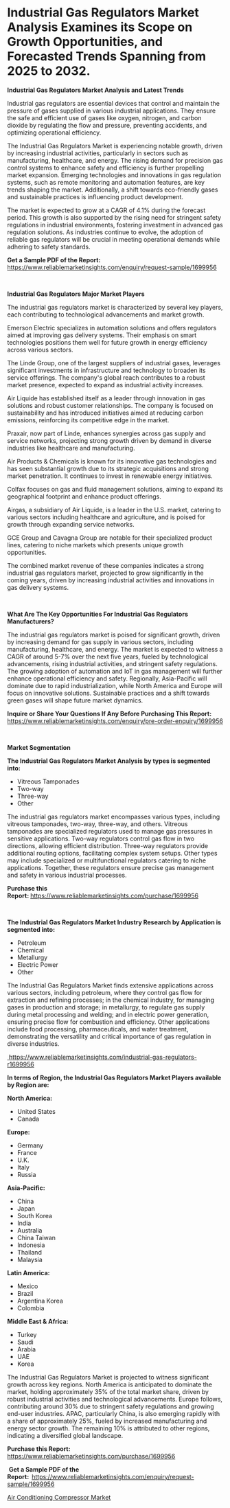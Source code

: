<p><h1>Industrial Gas Regulators Market Analysis Examines its Scope on Growth Opportunities, and Forecasted Trends Spanning from 2025 to 2032.</h1></p><p><strong>Industrial Gas Regulators Market Analysis and Latest Trends</strong></p>
<p><p>Industrial gas regulators are essential devices that control and maintain the pressure of gases supplied in various industrial applications. They ensure the safe and efficient use of gases like oxygen, nitrogen, and carbon dioxide by regulating the flow and pressure, preventing accidents, and optimizing operational efficiency.</p><p>The Industrial Gas Regulators Market is experiencing notable growth, driven by increasing industrial activities, particularly in sectors such as manufacturing, healthcare, and energy. The rising demand for precision gas control systems to enhance safety and efficiency is further propelling market expansion. Emerging technologies and innovations in gas regulation systems, such as remote monitoring and automation features, are key trends shaping the market. Additionally, a shift towards eco-friendly gases and sustainable practices is influencing product development.</p><p>The market is expected to grow at a CAGR of 4.1% during the forecast period. This growth is also supported by the rising need for stringent safety regulations in industrial environments, fostering investment in advanced gas regulation solutions. As industries continue to evolve, the adoption of reliable gas regulators will be crucial in meeting operational demands while adhering to safety standards.</p></p>
<p><strong>Get a Sample PDF of the Report:&nbsp;</strong> <a href="https://www.reliablemarketinsights.com/enquiry/request-sample/1699956?utm_campaign=2010&utm_medium=2&utm_source=Github&utm_content=ia&utm_term=09012025&utm_id=industrial-gas-regulators">https://www.reliablemarketinsights.com/enquiry/request-sample/1699956</a></p>
<p>&nbsp;</p>
<p><strong>Industrial Gas Regulators Major Market Players</strong></p>
<p><p>The industrial gas regulators market is characterized by several key players, each contributing to technological advancements and market growth. </p><p>Emerson Electric specializes in automation solutions and offers regulators aimed at improving gas delivery systems. Their emphasis on smart technologies positions them well for future growth in energy efficiency across various sectors. </p><p>The Linde Group, one of the largest suppliers of industrial gases, leverages significant investments in infrastructure and technology to broaden its service offerings. The company's global reach contributes to a robust market presence, expected to expand as industrial activity increases.</p><p>Air Liquide has established itself as a leader through innovation in gas solutions and robust customer relationships. The company is focused on sustainability and has introduced initiatives aimed at reducing carbon emissions, reinforcing its competitive edge in the market.</p><p>Praxair, now part of Linde, enhances synergies across gas supply and service networks, projecting strong growth driven by demand in diverse industries like healthcare and manufacturing.</p><p>Air Products & Chemicals is known for its innovative gas technologies and has seen substantial growth due to its strategic acquisitions and strong market penetration. It continues to invest in renewable energy initiatives.</p><p>Colfax focuses on gas and fluid management solutions, aiming to expand its geographical footprint and enhance product offerings.</p><p>Airgas, a subsidiary of Air Liquide, is a leader in the U.S. market, catering to various sectors including healthcare and agriculture, and is poised for growth through expanding service networks.</p><p>GCE Group and Cavagna Group are notable for their specialized product lines, catering to niche markets which presents unique growth opportunities. </p><p>The combined market revenue of these companies indicates a strong industrial gas regulators market, projected to grow significantly in the coming years, driven by increasing industrial activities and innovations in gas delivery systems.</p></p>
<p>&nbsp;</p>
<p><strong>What Are The Key Opportunities For Industrial Gas Regulators Manufacturers?</strong></p>
<p><p>The industrial gas regulators market is poised for significant growth, driven by increasing demand for gas supply in various sectors, including manufacturing, healthcare, and energy. The market is expected to witness a CAGR of around 5-7% over the next five years, fueled by technological advancements, rising industrial activities, and stringent safety regulations. The growing adoption of automation and IoT in gas management will further enhance operational efficiency and safety. Regionally, Asia-Pacific will dominate due to rapid industrialization, while North America and Europe will focus on innovative solutions. Sustainable practices and a shift towards green gases will shape future market dynamics.</p></p>
<p><strong>Inquire or Share Your Questions If Any Before Purchasing This Report:</strong> <a href="https://www.reliablemarketinsights.com/enquiry/pre-order-enquiry/1699956?utm_campaign=2010&utm_medium=2&utm_source=Github&utm_content=ia&utm_term=09012025&utm_id=industrial-gas-regulators">https://www.reliablemarketinsights.com/enquiry/pre-order-enquiry/1699956</a></p>
<p>&nbsp;</p>
<p><strong>Market Segmentation</strong></p>
<p><strong>The Industrial Gas Regulators Market Analysis by types is segmented into:</strong></p>
<p><ul><li>Vitreous Tamponades</li><li>Two-way</li><li>Three-way</li><li>Other</li></ul></p>
<p><p>The industrial gas regulators market encompasses various types, including vitreous tamponades, two-way, three-way, and others. Vitreous tamponades are specialized regulators used to manage gas pressures in sensitive applications. Two-way regulators control gas flow in two directions, allowing efficient distribution. Three-way regulators provide additional routing options, facilitating complex system setups. Other types may include specialized or multifunctional regulators catering to niche applications. Together, these regulators ensure precise gas management and safety in various industrial processes.</p></p>
<p><strong>Purchase this Report:&nbsp;</strong><a href="https://www.reliablemarketinsights.com/purchase/1699956?utm_campaign=2010&utm_medium=2&utm_source=Github&utm_content=ia&utm_term=09012025&utm_id=industrial-gas-regulators">https://www.reliablemarketinsights.com/purchase/1699956</a></p>
<p>&nbsp;</p>
<p><strong>The Industrial Gas Regulators Market Industry Research by Application is segmented into:</strong></p>
<p><ul><li>Petroleum</li><li>Chemical</li><li>Metallurgy</li><li>Electric Power</li><li>Other</li></ul></p>
<p><p>The Industrial Gas Regulators Market finds extensive applications across various sectors, including petroleum, where they control gas flow for extraction and refining processes; in the chemical industry, for managing gases in production and storage; in metallurgy, to regulate gas supply during metal processing and welding; and in electric power generation, ensuring precise flow for combustion and efficiency. Other applications include food processing, pharmaceuticals, and water treatment, demonstrating the versatility and critical importance of gas regulation in diverse industries.</p></p>
<p><a href="https://www.reliablemarketinsights.com/industrial-gas-regulators-r1699956?utm_campaign=2010&utm_medium=2&utm_source=Github&utm_content=ia&utm_term=09012025&utm_id=industrial-gas-regulators">&nbsp;https://www.reliablemarketinsights.com/industrial-gas-regulators-r1699956</a></p>
<p><strong>In terms of Region, the Industrial Gas Regulators Market Players available by Region are:</strong></p>
<p>
    <p> <strong> North America: </strong>
        <ul>
            <li>United States</li>
            <li>Canada</li>
        </ul>
        </p> 
    <p> <strong> Europe: </strong>
        <ul>
            <li>Germany</li>
            <li>France</li>
            <li>U.K.</li>
            <li>Italy</li>
            <li>Russia</li>
        </ul>
        </p> 
    <p> <strong> Asia-Pacific: </strong>
        <ul>
            <li>China</li>
            <li>Japan</li>
            <li>South Korea</li>
            <li>India</li>
            <li>Australia</li>
            <li>China Taiwan</li>
            <li>Indonesia</li>
            <li>Thailand</li>
            <li>Malaysia</li>
        </ul>
        </p> 
    <p> <strong> Latin America: </strong>
        <ul>
            <li>Mexico</li>
            <li>Brazil</li>
            <li>Argentina Korea</li>
            <li>Colombia</li>
        </ul>
        </p> 
    <p> <strong> Middle East & Africa: </strong>
        <ul>
            <li>Turkey</li>
            <li>Saudi</li>
            <li>Arabia</li>
            <li>UAE</li>
            <li>Korea</li>
        </ul>
    </p>
    </p>
<p><p>The Industrial Gas Regulators Market is projected to witness significant growth across key regions. North America is anticipated to dominate the market, holding approximately 35% of the total market share, driven by robust industrial activities and technological advancements. Europe follows, contributing around 30% due to stringent safety regulations and growing end-user industries. APAC, particularly China, is also emerging rapidly with a share of approximately 25%, fueled by increased manufacturing and energy sector growth. The remaining 10% is attributed to other regions, indicating a diversified global landscape.</p></p>
<p><strong>Purchase this Report: </strong><a href="https://www.reliablemarketinsights.com/purchase/1699956?utm_campaign=2010&utm_medium=2&utm_source=Github&utm_content=ia&utm_term=09012025&utm_id=industrial-gas-regulators">https://www.reliablemarketinsights.com/purchase/1699956</a></p>
<p>&nbsp;<strong>Get a Sample PDF of the Report:&nbsp;&nbsp;</strong><a href="https://www.reliablemarketinsights.com/enquiry/request-sample/1699956?utm_campaign=2010&utm_medium=2&utm_source=Github&utm_content=ia&utm_term=09012025&utm_id=industrial-gas-regulators">https://www.reliablemarketinsights.com/enquiry/request-sample/1699956</a></p>
<p><strong></strong></p>
<p><p><a href="https://github.com/mahnoor2003/Market-Research-Report-List-6/blob/main/air-conditioning-compressor-market.md?utm_campaign=2010&utm_medium=2&utm_source=Github&utm_content=ia&utm_term=09012025&utm_id=industrial-gas-regulators">Air Conditioning Compressor Market</a></p></p>